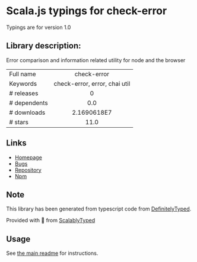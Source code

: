 
# Scala.js typings for check-error

Typings are for version 1.0

## Library description:
Error comparison and information related utility for node and the browser

|                    |                 |
| ------------------ | :-------------: |
| Full name          | check-error |
| Keywords           | check-error, error, chai util |
| # releases         | 0 |
| # dependents       | 0.0 |
| # downloads        | 2.1690618E7 |
| # stars            | 11.0 |

## Links
- [Homepage](https://github.com/chaijs/check-error#readme)
- [Bugs](https://github.com/chaijs/check-error/issues)
- [Repository](https://github.com/chaijs/check-error)
- [Npm](https://www.npmjs.com/package/check-error)
    


## Note
This library has been generated from typescript code from [DefinitelyTyped](https://definitelytyped.org).

Provided with :purple_heart: from [ScalablyTyped](https://github.com/oyvindberg/ScalablyTyped)

## Usage
See [the main readme](../../readme.md) for instructions.


